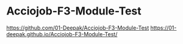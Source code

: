 # Acciojob-F3-Module-Test
https://github.com/01-Deepak/Acciojob-F3-Module-Test
https://01-deepak.github.io/Acciojob-F3-Module-Test/
